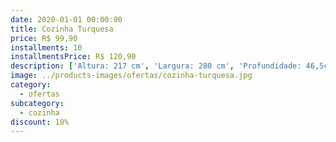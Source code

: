 ```yaml
---
date: 2020-01-01 00:00:00
title: Cozinha Turquesa
price: R$ 99,90
installments: 10
installmentsPrice: R$ 120,90
description: ['Altura: 217 cm', 'Largura: 280 cm', 'Profundidade: 46,5cm', 'Materia Prima: MDF / MDP', 'Quantidade de Gavetas: 4 Gavetas', 'Tipo de Corrediças: Telescópicas', 'Quantidade de Portas: 8', 'Pés Com sapata regulável']
image: ../products-images/ofertas/cozinha-turquesa.jpg
category:
  - ofertas
subcategory:
  - cozinha
discount: 10%
---
```

